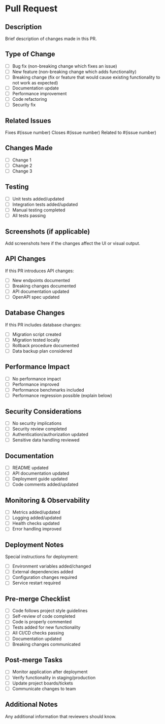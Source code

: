 # Pull Request

## Description
Brief description of changes made in this PR.

## Type of Change
- [ ] Bug fix (non-breaking change which fixes an issue)
- [ ] New feature (non-breaking change which adds functionality) 
- [ ] Breaking change (fix or feature that would cause existing functionality to not work as expected)
- [ ] Documentation update
- [ ] Performance improvement
- [ ] Code refactoring
- [ ] Security fix

## Related Issues
Fixes #(issue number)
Closes #(issue number)
Related to #(issue number)

## Changes Made
- [ ] Change 1
- [ ] Change 2
- [ ] Change 3

## Testing
- [ ] Unit tests added/updated
- [ ] Integration tests added/updated
- [ ] Manual testing completed
- [ ] All tests passing

## Screenshots (if applicable)
Add screenshots here if the changes affect the UI or visual output.

## API Changes
If this PR introduces API changes:
- [ ] New endpoints documented
- [ ] Breaking changes documented
- [ ] API documentation updated
- [ ] OpenAPI spec updated

## Database Changes
If this PR includes database changes:
- [ ] Migration script created
- [ ] Migration tested locally
- [ ] Rollback procedure documented
- [ ] Data backup plan considered

## Performance Impact
- [ ] No performance impact
- [ ] Performance improved
- [ ] Performance benchmarks included
- [ ] Performance regression possible (explain below)

## Security Considerations
- [ ] No security implications
- [ ] Security review completed  
- [ ] Authentication/authorization updated
- [ ] Sensitive data handling reviewed

## Documentation
- [ ] README updated
- [ ] API documentation updated
- [ ] Deployment guide updated
- [ ] Code comments added/updated

## Monitoring & Observability
- [ ] Metrics added/updated
- [ ] Logging added/updated
- [ ] Health checks updated
- [ ] Error handling improved

## Deployment Notes
Special instructions for deployment:
- [ ] Environment variables added/changed
- [ ] External dependencies added
- [ ] Configuration changes required
- [ ] Service restart required

## Pre-merge Checklist
- [ ] Code follows project style guidelines
- [ ] Self-review of code completed
- [ ] Code is properly commented
- [ ] Tests added for new functionality
- [ ] All CI/CD checks passing
- [ ] Documentation updated
- [ ] Breaking changes communicated

## Post-merge Tasks
- [ ] Monitor application after deployment
- [ ] Verify functionality in staging/production
- [ ] Update project boards/tickets
- [ ] Communicate changes to team

## Additional Notes
Any additional information that reviewers should know.